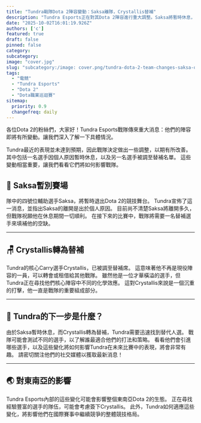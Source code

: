 ```yaml
---
title: "Tundra戰隊Dota 2陣容變動：Saksa離隊，Crystallis替補"
description: "Tundra Esports正在對其Dota 2陣容進行重大調整。Saksa將暫時休息，而Crystallis已被調至替補席。"
date: "2025-10-02T16:01:19.926Z"
authors: ['c']
featured: true
draft: false
pinned: false
category:
subcategory:
image: "cover.jpg"
slug: "subcategory:/image: cover.png/tundra-dota-2-team-changes-saksa-out-crystallis-benched"
tags:
  - "電競"
  - "Tundra Esports"
  - "Dota 2"
  - "Dota職業巡迴賽"
sitemap:
  priority: 0.9
  changefreq: daily
---
```


各位Dota 2的粉絲們，大家好！Tundra Esports戰隊傳來重大消息：他們的陣容即將有所變動。讓我們深入了解一下具體情況。

Tundra最近的表現並未達到預期，因此戰隊決定做出一些調整，以期有所改善。 其中包括一名選手因個人原因暫時休息，以及另一名選手被調至替補名單。 這些變動相當重要，讓我們看看它們將如何影響戰隊。

## 🤕 Saksa暫別賽場

隊中的四號位輔助選手Saksa，將暫時退出Dota 2的競技舞台。 Tundra宣佈了這一消息，並指出Saksa的離開是出於個人原因。 目前尚不清楚Saksa將離開多久，但戰隊祝願他在休息期間一切順利。 在接下來的比賽中，戰隊將需要一名替補選手來填補他的空缺。

---

## 🪑 Crystallis轉為替補

Tundra的核心Carry選手Crystallis，已被調至替補席。 這意味著他不再是現役陣容的一員，可以轉會或租借給其他戰隊。 雖然他是一位才華橫溢的選手，但Tundra正在尋找他們核心陣容中不同的化學效應。 這對Crystallis來說是一個沉重的打擊，他一直是戰隊的重要組成部分。

---

## 🤔 Tundra的下一步是什麼？

由於Saksa暫時休息，而Crystallis轉為替補，Tundra需要迅速找到替代人選。 戰隊可能會測試不同的選手，以了解誰最適合他們的打法和策略。 看看他們會引進哪些選手，以及這些變化將如何影響Tundra在未來比賽中的表現，將會非常有趣。 請密切關注他們的社交媒體以獲取最新消息！

---

## 🌏 對東南亞的影響

Tundra Esports內部的這些變化可能會影響整個東南亞Dota 2的生態。 正在尋找經驗豐富的選手的隊伍，可能會考慮簽下Crystallis。 此外，Tundra如何適應這些變化，將影響他們在國際賽事中繼續競爭的整體競技格局。